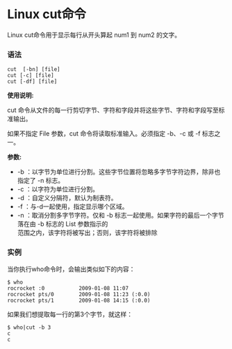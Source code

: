 
# Linux cut命令



Linux cut命令用于显示每行从开头算起 num1 到 num2 的文字。

### 语法

```
cut  [-bn] [file]
cut [-c] [file]
cut [-df] [file]

```

**使用说明:**

cut 命令从文件的每一行剪切字节、字符和字段并将这些字节、字符和字段写至标准输出。

如果不指定 File 参数，cut 命令将读取标准输入。必须指定 -b、-c 或 -f 标志之一。

**参数:**

*   -b ：以字节为单位进行分割。这些字节位置将忽略多字节字符边界，除非也指定了 -n 标志。
*   -c ：以字符为单位进行分割。
*   -d ：自定义分隔符，默认为制表符。
*   -f ：与-d一起使用，指定显示哪个区域。
*   -n ：取消分割多字节字符。仅和 -b 标志一起使用。如果字符的最后一个字节落在由 -b 标志的 List 参数指示的  
    范围之内，该字符将被写出；否则，该字符将被排除

### 实例

当你执行who命令时，会输出类似如下的内容：

```
$ who
rocrocket :0           2009-01-08 11:07
rocrocket pts/0        2009-01-08 11:23 (:0.0)
rocrocket pts/1        2009-01-08 14:15 (:0.0)

```

如果我们想提取每一行的第3个字节，就这样：

```
$ who|cut -b 3
c
c

```



